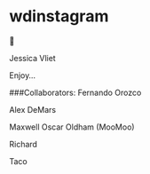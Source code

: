 # wdinstagram

:tada:

Jessica Vliet

Enjoy… 



###Collaborators:
Fernando Orozco

Alex DeMars

Maxwell Oscar Oldham (MooMoo)

Richard

Taco